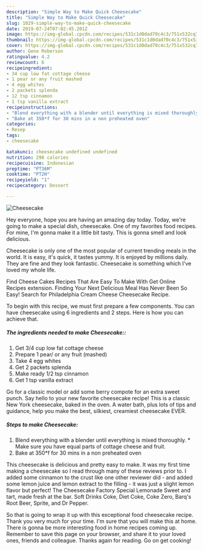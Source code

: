 ```yaml
---
description: "Simple Way to Make Quick Cheesecake"
title: "Simple Way to Make Quick Cheesecake"
slug: 1029-simple-way-to-make-quick-cheesecake
date: 2019-07-24T07:02:45.201Z
image: https://img-global.cpcdn.com/recipes/531c1d0dad70c4c3/751x532cq70/cheesecake-recipe-main-photo.jpg
thumbnail: https://img-global.cpcdn.com/recipes/531c1d0dad70c4c3/751x532cq70/cheesecake-recipe-main-photo.jpg
cover: https://img-global.cpcdn.com/recipes/531c1d0dad70c4c3/751x532cq70/cheesecake-recipe-main-photo.jpg
author: Gene Roberson
ratingvalue: 4.2
reviewcount: 6
recipeingredient:
- 34 cup low fat cottage cheese
- 1 pear or any fruit mashed
- 4 egg whites
- 2 packets splenda
- 12 tsp cinnamon
- 1 tsp vanilla extract
recipeinstructions:
- "Blend everything with a blender until everything is mixed thoroughly. * Make sure you have equal parts of cottage cheese and fruit."
- "Bake at 350*f for 30 mins in a non preheated oven"
categories:
- Resep
tags:
- cheesecake

katakunci: cheesecake undefined undefined
nutrition: 298 calories
recipecuisine: Indonesian
preptime: "PT36M"
cooktime: "PT2H"
recipeyield: "1"
recipecategory: Dessert

---
```



![Cheesecake](https://img-global.cpcdn.com/recipes/531c1d0dad70c4c3/751x532cq70/cheesecake-recipe-main-photo.jpg)

Hey everyone, hope you are having an amazing day today. Today, we're going to make a special dish, cheesecake. One of my favorites food recipes. For mine, I'm gonna make it a little bit tasty. This is gonna smell and look delicious.

Cheesecake is only one of the most popular of current trending meals in the world. It is easy, it's quick, it tastes yummy. It is enjoyed by millions daily. They are fine and they look fantastic. Cheesecake is something which I've loved my whole life.

Find Cheese Cakes Recipes That Are Easy To Make With Get Online Recipes extension. Finding Your Next Delicious Meal Has Never Been So Easy! Search for Philadelphia Cream Cheese Cheesecake Recipe.


To begin with this recipe, we must first prepare a few components. You can have cheesecake using 6 ingredients and 2 steps. Here is how you can achieve that.

##### The ingredients needed to make Cheesecake::

1. Get 3/4 cup low fat cottage cheese
1. Prepare 1 pear/ or any fruit (mashed)
1. Take 4 egg whites
1. Get 2 packets splenda
1. Make ready 1/2 tsp cinnamon
1. Get 1 tsp vanilla extract


Go for a classic model or add some berry compote for an extra sweet punch. Say hello to your new favorite cheesecake recipe! This is a classic New York cheesecake, baked in the oven. A water bath, plus lots of tips and guidance, help you make the best, silkiest, creamiest cheesecake EVER. 

##### Steps to make Cheesecake:

1. Blend everything with a blender until everything is mixed thoroughly. * Make sure you have equal parts of cottage cheese and fruit.
1. Bake at 350*f for 30 mins in a non preheated oven


This cheesecake is delicious and pretty easy to make. It was my first time making a cheesecake so I read through many of these reviews prior to. I added some cinnamon to the crust like one other reviewer did - and added some lemon juice and lemon extract to the filling - it was just a slight lemon flavor but perfect! The Cheesecake Factory Special Lemonade Sweet and tart, made fresh at the bar. Soft Drinks Coke, Diet Coke, Coke Zero, Barq&#39;s Root Beer, Sprite, and Dr Pepper. 

So that is going to wrap it up with this exceptional food cheesecake recipe. Thank you very much for your time. I'm sure that you will make this at home. There is gonna be more interesting food in home recipes coming up. Remember to save this page on your browser, and share it to your loved ones, friends and colleague. Thanks again for reading. Go on get cooking!
